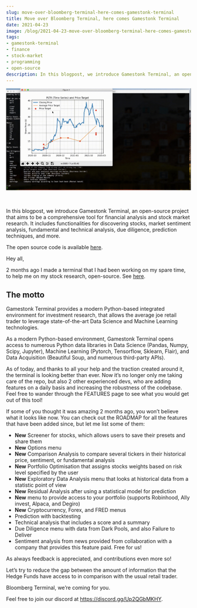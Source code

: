 ```yaml
---
slug: move-over-bloomberg-terminal-here-comes-gamestonk-terminal
title: Move over Bloomberg Terminal, here comes Gamestonk Terminal
date: 2021-04-23
image: /blog/2021-04-23-move-over-bloomberg-terminal-here-comes-gamestonk-terminal.png
tags:
- gamestonk-terminal
- finance
- stock-market
- programming
- open-source
description: In this blogpost, we introduce Gamestonk Terminal, an open-source project that aims to be a comprehensive tool for financial analysis and stock market research. It includes functionalities for discovering stocks, market sentiment analysis, fundamental and technical analysis, due diligence, prediction techniques, and more.
---
```





<p align="center">
    <img width="600" src="/blog/2021-04-23-move-over-bloomberg-terminal-here-comes-gamestonk-terminal.png"/>
</p>

<br />

In this blogpost, we introduce Gamestonk Terminal, an open-source project that aims to be a comprehensive tool for financial analysis and stock market research. It includes functionalities for discovering stocks, market sentiment analysis, fundamental and technical analysis, due diligence, prediction techniques, and more.

The open source code is available [here](https://github.com/DidierRLopes/GamestonkTerminal).

<!-- truncate -->

<div style={{borderTop: '1px solid #0088CC', margin: '1.5em 0'}} />

Hey all,

2 months ago I made a terminal that I had been working on my spare time, to help me on my stock research, open-source. See [here](/blog/gamestonk-terminal-the-next-best-thing-after-bloomberg-terminal).

## The motto

Gamestonk Terminal provides a modern Python-based integrated environment for investment research, that allows the average joe retail trader to leverage state-of-the-art Data Science and Machine Learning technologies.

As a modern Python-based environment, Gamestonk Terminal opens access to numerous Python data libraries in Data Science (Pandas, Numpy, Scipy, Jupyter), Machine Learning (Pytorch, Tensorflow, Sklearn, Flair), and Data Acquisition (Beautiful Soup, and numerous third-party APIs).

As of today, and thanks to all your help and the traction created around it, the terminal is looking better than ever. Now it’s no longer only me taking care of the repo, but also 2 other experienced devs, who are adding features on a daily basis and increasing the robustness of the codebase. Feel free to wander through the FEATURES page to see what you would get out of this tool!

If some of you thought it was amazing 2 months ago, you won’t believe what it looks like now. You can check out the ROADMAP for all the features that have been added since, but let me list some of them:

- **New** Screener for stocks, which allows users to save their presets and share them
- **New** Options menu
- **New** Comparison Analysis to compare several tickers in their historical price, sentiment, or fundamental analysis
- **New** Portfolio Optimisation that assigns stocks weights based on risk level specified by the user
- **New** Exploratory Data Analysis menu that looks at historical data from a statistic point of view
- **New** Residual Analysis after using a statistical model for prediction
- **New** menu to provide access to your portfolio (supports Robinhood, Ally invest, Alpaca, and Degiro)
- **New** Cryptocurrency, Forex, and FRED menus
- Prediction with backtesting
- Technical analysis that includes a score and a summary
- Due Diligence menu with data from Dark Pools, and also Failure to Deliver
- Sentiment analysis from news provided from collaboration with a company that provides this feature paid. Free for us!

As always feedback is appreciated, and contributions even more so!

Let’s try to reduce the gap between the amount of information that the Hedge Funds have access to in comparison with the usual retail trader.

Bloomberg Terminal, we’re coming for you.

Feel free to join our discord at https://discord.gg/Up2QGbMKHY.
